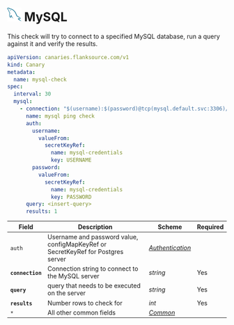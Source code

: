 # <img src='https://raw.githubusercontent.com/flanksource/flanksource-ui/main/src/icons/mysql.svg' style='height: 32px'/> MySQL

This check will try to connect to a specified MySQL database, run a query against it and verify the results.

```yaml
apiVersion: canaries.flanksource.com/v1
kind: Canary
metadata:
  name: mysql-check
spec:
  interval: 30
  mysql:
    - connection: "$(username):$(password)@tcp(mysql.default.svc:3306)/mysqldb"
      name: mysql ping check
      auth:
        username:
          valueFrom:
            secretKeyRef:
              name: mysql-credentials
              key: USERNAME
        password:
          valueFrom:
            secretKeyRef:
              name: mysql-credentials
              key: PASSWORD
      query: <insert-query>
      results: 1
```

| Field | Description | Scheme | Required |
| ----- | ----------- | ------ | -------- |
| `auth` | Username and password value, configMapKeyRef or SecretKeyRef for Postgres server | [*Authentication*](../concepts/authentication.md) |  |
| **`connection`** | Connection string to connect to the MySQL server | *string* | Yes |
| **`query`** | query that needs to be executed on the server | *string* | Yes |
| **`results`** | Number rows to check for | *int* | Yes |
| `*` | All other common fields | [*Common*](../common) |  |
